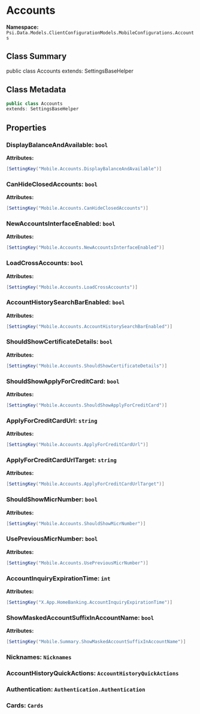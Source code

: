 # Accounts

**Namespace:** `Psi.Data.Models.ClientConfigurationModels.MobileConfigurations.Accounts`

## Class Summary

public class Accounts
extends: SettingsBaseHelper

## Class Metadata

```typescript
public class Accounts
extends: SettingsBaseHelper
```

## Properties

### DisplayBalanceAndAvailable: `bool`

**Attributes:**
```csharp
[SettingKey("Mobile.Accounts.DisplayBalanceAndAvailable")]
```

### CanHideClosedAccounts: `bool`

**Attributes:**
```csharp
[SettingKey("Mobile.Accounts.CanHideClosedAccounts")]
```

### NewAccountsInterfaceEnabled: `bool`

**Attributes:**
```csharp
[SettingKey("Mobile.Accounts.NewAccountsInterfaceEnabled")]
```

### LoadCrossAccounts: `bool`

**Attributes:**
```csharp
[SettingKey("Mobile.Accounts.LoadCrossAccounts")]
```

### AccountHistorySearchBarEnabled: `bool`

**Attributes:**
```csharp
[SettingKey("Mobile.Accounts.AccountHistorySearchBarEnabled")]
```

### ShouldShowCertificateDetails: `bool`

**Attributes:**
```csharp
[SettingKey("Mobile.Accounts.ShouldShowCertificateDetails")]
```

### ShouldShowApplyForCreditCard: `bool`

**Attributes:**
```csharp
[SettingKey("Mobile.Accounts.ShouldShowApplyForCreditCard")]
```

### ApplyForCreditCardUrl: `string`

**Attributes:**
```csharp
[SettingKey("Mobile.Accounts.ApplyForCreditCardUrl")]
```

### ApplyForCreditCardUrlTarget: `string`

**Attributes:**
```csharp
[SettingKey("Mobile.Accounts.ApplyForCreditCardUrlTarget")]
```

### ShouldShowMicrNumber: `bool`

**Attributes:**
```csharp
[SettingKey("Mobile.Accounts.ShouldShowMicrNumber")]
```

### UsePreviousMicrNumber: `bool`

**Attributes:**
```csharp
[SettingKey("Mobile.Accounts.UsePreviousMicrNumber")]
```

### AccountInquiryExpirationTime: `int`

**Attributes:**
```csharp
[SettingKey("X.App.HomeBanking.AccountInquiryExpirationTime")]
```

### ShowMaskedAccountSuffixInAccountName: `bool`

**Attributes:**
```csharp
[SettingKey("Mobile.Summary.ShowMaskedAccountSuffixInAccountName")]
```

### Nicknames: `Nicknames`

### AccountHistoryQuickActions: `AccountHistoryQuickActions`

### Authentication: `Authentication.Authentication`

### Cards: `Cards`
